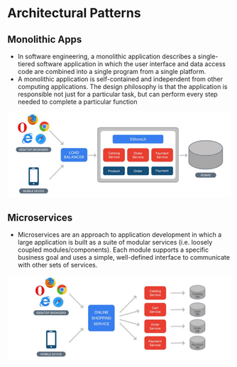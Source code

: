 # Architectural Patterns

## Monolithic Apps
- In software engineering, a monolithic application describes a single-tiered software application in which the user interface and data access code are combined into a single program from a single platform.
- A monolithic application is self-contained and independent from other computing applications. The design philosophy is that the application is responsible not just for a particular task, but can perform every step needed to complete a particular function

![Image of Monolithic Architecture](monolithic.jpeg)

## Microservices
- Microservices are an approach to application development in which a large application is built as a suite of modular services (i.e. loosely coupled modules/components). Each module supports a specific business goal and uses a simple, well-defined interface to communicate with other sets of services.

![Image of Microservices Architecture](microservices.jpeg)
